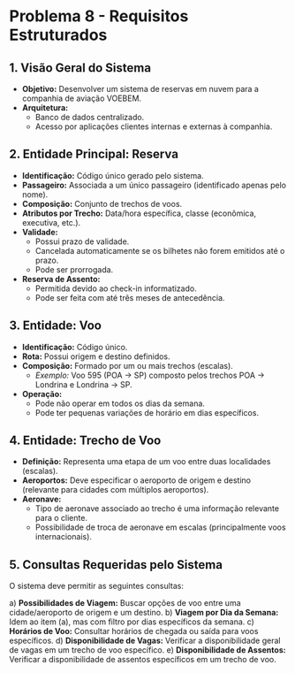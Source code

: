 # Problema 8 - Requisitos Estruturados

## 1. Visão Geral do Sistema

*   **Objetivo:** Desenvolver um sistema de reservas em nuvem para a companhia de aviação VOEBEM.
*   **Arquitetura:**
    *   Banco de dados centralizado.
    *   Acesso por aplicações clientes internas e externas à companhia.

## 2. Entidade Principal: Reserva

*   **Identificação:** Código único gerado pelo sistema.
*   **Passageiro:** Associada a um único passageiro (identificado apenas pelo nome).
*   **Composição:** Conjunto de trechos de voos.
*   **Atributos por Trecho:** Data/hora específica, classe (econômica, executiva, etc.).
*   **Validade:**
    *   Possui prazo de validade.
    *   Cancelada automaticamente se os bilhetes não forem emitidos até o prazo.
    *   Pode ser prorrogada.
*   **Reserva de Assento:**
    *   Permitida devido ao check-in informatizado.
    *   Pode ser feita com até três meses de antecedência.

## 3. Entidade: Voo

*   **Identificação:** Código único.
*   **Rota:** Possui origem e destino definidos.
*   **Composição:** Formado por um ou mais trechos (escalas).
    *   *Exemplo:* Voo 595 (POA -> SP) composto pelos trechos POA -> Londrina e Londrina -> SP.
*   **Operação:**
    *   Pode não operar em todos os dias da semana.
    *   Pode ter pequenas variações de horário em dias específicos.

## 4. Entidade: Trecho de Voo

*   **Definição:** Representa uma etapa de um voo entre duas localidades (escalas).
*   **Aeroportos:** Deve especificar o aeroporto de origem e destino (relevante para cidades com múltiplos aeroportos).
*   **Aeronave:**
    *   Tipo de aeronave associado ao trecho é uma informação relevante para o cliente.
    *   Possibilidade de troca de aeronave em escalas (principalmente voos internacionais).

## 5. Consultas Requeridas pelo Sistema

O sistema deve permitir as seguintes consultas:

a)  **Possibilidades de Viagem:** Buscar opções de voo entre uma cidade/aeroporto de origem e um destino.
b)  **Viagem por Dia da Semana:** Idem ao item (a), mas com filtro por dias específicos da semana.
c)  **Horários de Voo:** Consultar horários de chegada ou saída para voos específicos.
d)  **Disponibilidade de Vagas:** Verificar a disponibilidade geral de vagas em um trecho de voo específico.
e)  **Disponibilidade de Assentos:** Verificar a disponibilidade de assentos específicos em um trecho de voo.
